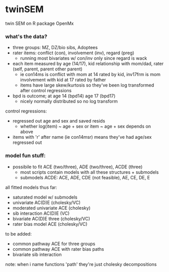# twinSEM
twin SEM on R package OpenMx 

### what's the data?
- three groups: MZ, DZ/bio sibs, Adoptees
- rater items: conflict (con), involvement (inv), regard (preg)
  - running most bivariates w/ con/inv only since regard is wack
- each item measured by age (14/17), kid relationship with mom/dad, rater (self, parent, parent other parent)
  - ie con14ms is conflict with mom at 14 rated by kid, inv17frm is mom involvement with kid at 17 rated by father
  - items have large skew/kurtosis so they've been log transformed after control regressions
- bpd is outcome; at age 14 (bpd14) age 17 (bpd17)
  - nicely normally distributed so no log transform

control regressions:
- regressed out age and sex and saved resids 
  - whether log(item) ~ age + sex or item ~ age + sex depends on above
- items with 'r' after name (ie con14msr) means they've had age/sex regressed out

### model fun stuff:
- possibile to fit ACE (two/three), ADE (two/three), ACDE (three) 
  - most scripts contain models with all these structures + submodels
  - submodels ACDE: ACE, ADE, CDE (not feasible), AE, CE, DE, E

all fitted models thus far:
- saturated model w/ submodels
- univariate AC(D)E (cholesky/VC)
- moderated univariate ACE (cholesky)
- sib interaction AC(D)E (VC)
- bivariate AC(D)E three (cholesky/VC)
- rater bias model ACE (cholesky/VC)

to be added:
- common pathway ACE for three groups
- common pathway ACE with rater bias paths
- bivariate sib interaction

note: when i name functions 'path' they're just cholesky decompositions



